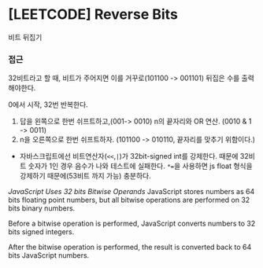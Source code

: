 # [LEETCODE] Reverse Bits

비트 뒤집기

### 접근

32비트라고 할 때, 비트가 주어지면 이를 거꾸로(101100 -> 001101) 뒤집은 수를 출력해야한다.

0에서 시작, 32번 반복한다.

1. 답을 왼쪽으로 한번 쉬프트하고,(001-> 0010) n의 끝자리와 OR 연산. (0010 & 1 -> 0011)
2. n을 오른쪽으로 한번 쉬프트하자. (101100 -> 010110, 끝자리를 맞추기 위함이다.)

- 자바스크립트에선 비트연산자(`<<`,`|`)가 32bit-signed int를 강제한다. 때문에 32비트 숫자가 1인 경우 음수가 나와 테스트에 실패한다. `*=`을 사용하면 js float 형식을 강제하기 때문에(53비트 까지 가능) 충분하다.

_JavaScript Uses 32 bits Bitwise Operands_
JavaScript stores numbers as 64 bits floating point numbers, but all bitwise operations are performed on 32 bits binary numbers.

Before a bitwise operation is performed, JavaScript converts numbers to 32 bits signed integers.

After the bitwise operation is performed, the result is converted back to 64 bits JavaScript numbers.
